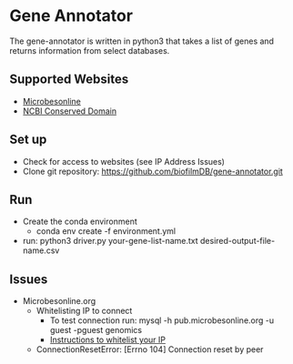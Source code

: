 # Gene Annotator
The gene-annotator is written in python3 that takes a list of genes and returns information from select databases.

## Supported Websites
* [Microbesonline](http://www.microbesonline.org)
* [NCBI Conserved Domain](https://www.ncbi.nlm.nih.gov/Structure/bwrpsb/bwrpsb.cgi)


## Set up
* Check for access to websites (see IP Address Issues)
* Clone git repository: https://github.com/biofilmDB/gene-annotator.git
    
## Run
* Create the conda environment
    * conda env create -f environment.yml 
* run: 
        python3 driver.py your-gene-list-name.txt desired-output-file-name.csv

        
## Issues
* Microbesonline.org
    * Whitelisting IP to connect
        * To test connection run: 
                        mysql -h pub.microbesonline.org -u guest -pguest genomics
        * [Instructions to whitelist your IP](http://www.microbesonline.org/programmers.html#connectsql)
    * ConnectionResetError: [Errno 104] Connection reset by peer
